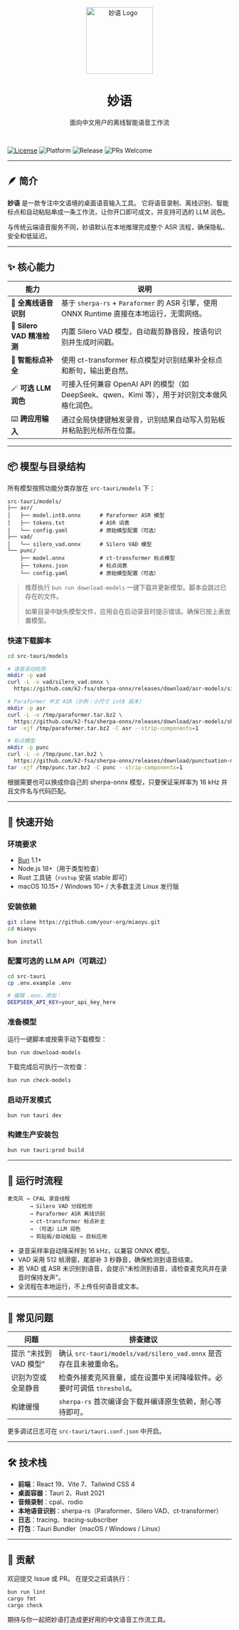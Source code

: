<p align="center">
  <p align="center">
    <img width="150" height="150" src="https://github.com/zhanyuilong/miaoyu/blob/main/src-tauri/icons/Square310x310Logo.png" alt="妙语 Logo">
  </p>
  <h1 align="center"><b>妙语</b></h1>
  <p align="center">
    面向中文用户的离线智能语音工作流
  </p>
</p>

<br/>

[![License](https://img.shields.io/badge/license-Apache_2.0-blue.svg)](LICENSE)
![Platform](https://img.shields.io/badge/platform-macOS%20|%20Windows%20|%20Linux-lightgrey)
![Release](https://img.shields.io/badge/release-v0.1.0-orange)
![PRs Welcome](https://img.shields.io/badge/PRs-welcome-brightgreen)

---

## 🪶 简介

**妙语** 是一款专注中文语境的桌面语音输入工具。
它将语音录制、离线识别、智能标点和自动粘贴串成一条工作流，让你开口即可成文，并支持可选的 LLM 润色。

与传统云端语音服务不同，妙语默认在本地推理完成整个 ASR 流程，确保隐私、安全和低延迟。

---

## ✨ 核心能力

| 能力 | 说明 |
|------|------|
| 📴 **全离线语音识别** | 基于 `sherpa-rs` + `Paraformer` 的 ASR 引擎，使用 ONNX Runtime 直接在本地运行，无需网络。 |
| 🎯 **Silero VAD 精准检测** | 内置 Silero VAD 模型，自动裁剪静音段，按语句识别并生成时间戳。 |
| 📝 **智能标点补全** | 使用 ct-transformer 标点模型对识别结果补全标点和断句，输出更自然。 |
| 🪄 **可选 LLM 润色** | 可接入任何兼容 OpenAI API 的模型（如 DeepSeek、qwen、Kimi 等），用于对识别文本做风格化润色。 |
| ⌨️ **跨应用输入** | 通过全局快捷键触发录音，识别结果自动写入剪贴板并粘贴到光标所在位置。 |

---

## 📦 模型与目录结构

所有模型按照功能分类存放在 `src-tauri/models` 下：

```
src-tauri/models/
├── asr/
│   ├── model.int8.onnx      # Paraformer ASR 模型
│   ├── tokens.txt           # ASR 词表
│   └── config.yaml          # 原始模型配置（可选）
├── vad/
│   └── silero_vad.onnx      # Silero VAD 模型
└── punc/
    ├── model.onnx           # ct-transformer 标点模型
    ├── tokens.json          # 标点词表
    └── config.yaml          # 原始模型配置（可选）
```

> 推荐执行 `bun run download-models` 一键下载并更新模型。脚本会跳过已存在的文件。
>
> 如果目录中缺失模型文件，应用会在启动录音时提示错误。确保已按上表放置模型。

### 快速下载脚本

```bash
cd src-tauri/models

# 语音活动检测
mkdir -p vad
curl -L -o vad/silero_vad.onnx \
  https://github.com/k2-fsa/sherpa-onnx/releases/download/asr-models/silero_vad.onnx

# Paraformer 中文 ASR（示例：小尺寸 int8 版本）
mkdir -p asr
curl -L -o /tmp/paraformer.tar.bz2 \
  https://github.com/k2-fsa/sherpa-onnx/releases/download/asr-models/sherpa-onnx-paraformer-zh-2024-03-09.tar.bz2
tar -xjf /tmp/paraformer.tar.bz2 -C asr --strip-components=1

# 标点模型
mkdir -p punc
curl -L -o /tmp/punc.tar.bz2 \
  https://github.com/k2-fsa/sherpa-onnx/releases/download/punctuation-models/sherpa-onnx-punct-ct-transformer-zh-en-vocab272727-2024-04-12.tar.bz2
tar -xjf /tmp/punc.tar.bz2 -C punc --strip-components=1
```

根据需要也可以换成你自己的 sherpa-onnx 模型，只要保证采样率为 16 kHz 并且文件名与代码匹配。

---

## 🚀 快速开始

### 环境要求

- [Bun](https://bun.sh) 1.1+
- Node.js 18+（用于类型检查）
- Rust 工具链（`rustup` 安装 stable 即可）
- macOS 10.15+ / Windows 10+ / 大多数主流 Linux 发行版

### 安装依赖

```bash
git clone https://github.com/your-org/miaoyu.git
cd miaoyu

bun install
```

### 配置可选的 LLM API（可跳过）

```bash
cd src-tauri
cp .env.example .env

# 编辑 .env，添加：
DEEPSEEK_API_KEY=your_api_key_here
```

### 准备模型

运行一键脚本或按需手动下载模型：

```bash
bun run download-models
```

下载完成后可执行一次检查：

```bash
bun run check-models
```

### 启动开发模式

```bash
bun run tauri dev
```

### 构建生产安装包

```bash
bun run tauri:prod build
```

---

## 🧠 运行时流程

```plaintext
麦克风 → CPAL 录音线程
       → Silero VAD 分段检测
       → Paraformer ASR 离线识别
       → ct-transformer 标点补全
       → （可选）LLM 润色
       → 剪贴板/自动粘贴 → 目标应用
```

- 录音采样率自动降采样到 16 kHz，以兼容 ONNX 模型。
- VAD 采用 512 帧滑窗，尾部补 3 秒静音，确保检测到语音结束。
- 若 VAD 或 ASR 未识别到语音，会提示“未检测到语音，请检查麦克风并在录音时保持发声”。
- 全流程在本地运行，不上传任何语音或文本。

---

## 🧩 常见问题

| 问题 | 排查建议 |
|------|----------|
| 提示 “未找到 VAD 模型” | 确认 `src-tauri/models/vad/silero_vad.onnx` 是否存在且未被重命名。 |
| 识别为空或全是静音 | 检查外接麦克风音量，或在设置中关闭降噪软件。必要时可调低 `threshold`。 |
| 构建缓慢 | `sherpa-rs` 首次编译会下载并编译原生依赖，耐心等待即可。 |

更多调试日志可在 `src-tauri/tauri.conf.json` 中开启。

---

## 🛠️ 技术栈

- **前端**：React 19、Vite 7、Tailwind CSS 4
- **桌面容器**：Tauri 2、Rust 2021
- **音频录制**：cpal、rodio
- **本地语音识别**：sherpa-rs（Paraformer、Silero VAD、ct-transformer）
- **日志**：tracing、tracing-subscriber
- **打包**：Tauri Bundler（macOS / Windows / Linux）

---

## 🤝 贡献

欢迎提交 Issue 或 PR。
在提交之前请执行：

```bash
bun run lint
cargo fmt
cargo check
```

期待与你一起把妙语打造成更好用的中文语音工作流工具。

